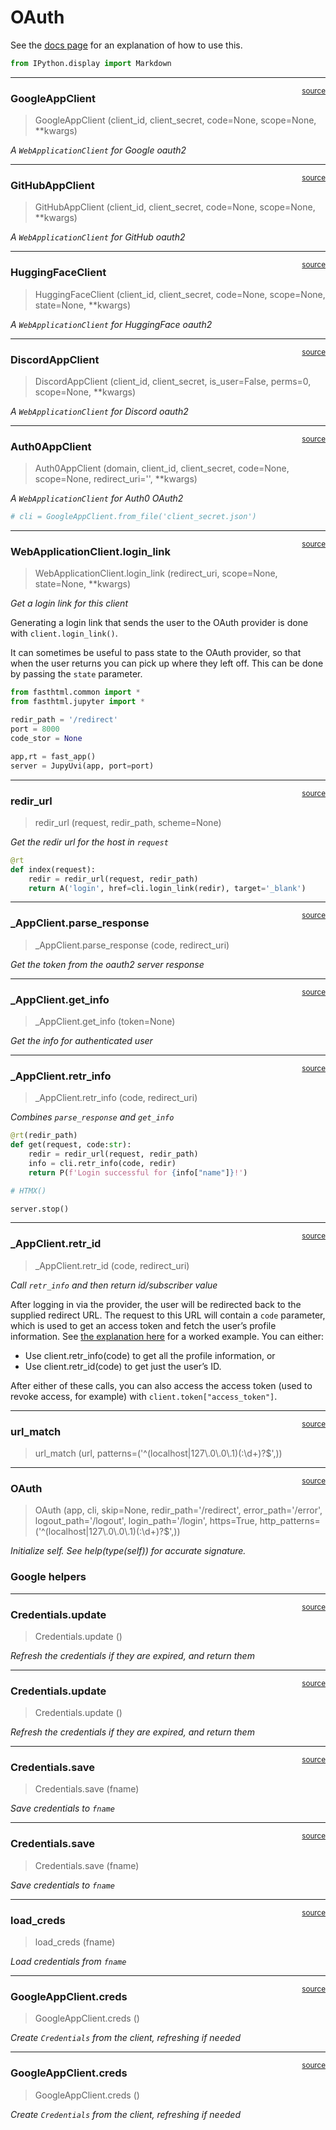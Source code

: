 # OAuth


<!-- WARNING: THIS FILE WAS AUTOGENERATED! DO NOT EDIT! -->

See the [docs page](https://answerdotai.github.io/fasthtml/explains/oauth.html) for an
explanation of how to use this.

``` python
from IPython.display import Markdown
```

------------------------------------------------------------------------

<a
href="https://github.com/AnswerDotAI/fasthtml/blob/main/fasthtml/oauth.py#L23"
target="_blank" style="float:right; font-size:smaller">source</a>

### GoogleAppClient

>  GoogleAppClient (client_id, client_secret, code=None, scope=None,
>                       **kwargs)

*A `WebApplicationClient` for Google oauth2*

------------------------------------------------------------------------

<a
href="https://github.com/AnswerDotAI/fasthtml/blob/main/fasthtml/oauth.py#L40"
target="_blank" style="float:right; font-size:smaller">source</a>

### GitHubAppClient

>  GitHubAppClient (client_id, client_secret, code=None, scope=None,
>                       **kwargs)

*A `WebApplicationClient` for GitHub oauth2*

------------------------------------------------------------------------

<a
href="https://github.com/AnswerDotAI/fasthtml/blob/main/fasthtml/oauth.py#L52"
target="_blank" style="float:right; font-size:smaller">source</a>

### HuggingFaceClient

>  HuggingFaceClient (client_id, client_secret, code=None, scope=None,
>                         state=None, **kwargs)

*A `WebApplicationClient` for HuggingFace oauth2*

------------------------------------------------------------------------

<a
href="https://github.com/AnswerDotAI/fasthtml/blob/main/fasthtml/oauth.py#L65"
target="_blank" style="float:right; font-size:smaller">source</a>

### DiscordAppClient

>  DiscordAppClient (client_id, client_secret, is_user=False, perms=0,
>                        scope=None, **kwargs)

*A `WebApplicationClient` for Discord oauth2*

------------------------------------------------------------------------

<a
href="https://github.com/AnswerDotAI/fasthtml/blob/main/fasthtml/oauth.py#L91"
target="_blank" style="float:right; font-size:smaller">source</a>

### Auth0AppClient

>  Auth0AppClient (domain, client_id, client_secret, code=None, scope=None,
>                      redirect_uri='', **kwargs)

*A `WebApplicationClient` for Auth0 OAuth2*

``` python
# cli = GoogleAppClient.from_file('client_secret.json')
```

------------------------------------------------------------------------

<a
href="https://github.com/AnswerDotAI/fasthtml/blob/main/fasthtml/oauth.py#L110"
target="_blank" style="float:right; font-size:smaller">source</a>

### WebApplicationClient.login_link

>  WebApplicationClient.login_link (redirect_uri, scope=None, state=None,
>                                       **kwargs)

*Get a login link for this client*

Generating a login link that sends the user to the OAuth provider is
done with `client.login_link()`.

It can sometimes be useful to pass state to the OAuth provider, so that
when the user returns you can pick up where they left off. This can be
done by passing the `state` parameter.

``` python
from fasthtml.common import *
from fasthtml.jupyter import *
```

``` python
redir_path = '/redirect'
port = 8000
code_stor = None
```

``` python
app,rt = fast_app()
server = JupyUvi(app, port=port)
```

<script>
document.body.addEventListener('htmx:configRequest', (event) => {
    if(event.detail.path.includes('://')) return;
    htmx.config.selfRequestsOnly=false;
    event.detail.path = `${location.protocol}//${location.hostname}:8000${event.detail.path}`;
});
</script>

------------------------------------------------------------------------

<a
href="https://github.com/AnswerDotAI/fasthtml/blob/main/fasthtml/oauth.py#L117"
target="_blank" style="float:right; font-size:smaller">source</a>

### redir_url

>  redir_url (request, redir_path, scheme=None)

*Get the redir url for the host in `request`*

``` python
@rt
def index(request):
    redir = redir_url(request, redir_path)
    return A('login', href=cli.login_link(redir), target='_blank')
```

------------------------------------------------------------------------

<a
href="https://github.com/AnswerDotAI/fasthtml/blob/main/fasthtml/oauth.py#L124"
target="_blank" style="float:right; font-size:smaller">source</a>

### \_AppClient.parse_response

>  _AppClient.parse_response (code, redirect_uri)

*Get the token from the oauth2 server response*

------------------------------------------------------------------------

<a
href="https://github.com/AnswerDotAI/fasthtml/blob/main/fasthtml/oauth.py#L134"
target="_blank" style="float:right; font-size:smaller">source</a>

### \_AppClient.get_info

>  _AppClient.get_info (token=None)

*Get the info for authenticated user*

------------------------------------------------------------------------

<a
href="https://github.com/AnswerDotAI/fasthtml/blob/main/fasthtml/oauth.py#L142"
target="_blank" style="float:right; font-size:smaller">source</a>

### \_AppClient.retr_info

>  _AppClient.retr_info (code, redirect_uri)

*Combines `parse_response` and `get_info`*

``` python
@rt(redir_path)
def get(request, code:str):
    redir = redir_url(request, redir_path)
    info = cli.retr_info(code, redir)
    return P(f'Login successful for {info["name"]}!')
```

``` python
# HTMX()
```

``` python
server.stop()
```

------------------------------------------------------------------------

<a
href="https://github.com/AnswerDotAI/fasthtml/blob/main/fasthtml/oauth.py#L149"
target="_blank" style="float:right; font-size:smaller">source</a>

### \_AppClient.retr_id

>  _AppClient.retr_id (code, redirect_uri)

*Call `retr_info` and then return id/subscriber value*

After logging in via the provider, the user will be redirected back to
the supplied redirect URL. The request to this URL will contain a `code`
parameter, which is used to get an access token and fetch the user’s
profile information. See [the explanation
here](https://answerdotai.github.io/fasthtml/explains/oauth.html) for a worked example.
You can either:

- Use client.retr_info(code) to get all the profile information, or
- Use client.retr_id(code) to get just the user’s ID.

After either of these calls, you can also access the access token (used
to revoke access, for example) with `client.token["access_token"]`.

------------------------------------------------------------------------

<a
href="https://github.com/AnswerDotAI/fasthtml/blob/main/fasthtml/oauth.py#L155"
target="_blank" style="float:right; font-size:smaller">source</a>

### url_match

>  url_match (url, patterns=('^(localhost|127\\.0\\.0\\.1)(:\\d+)?$',))

------------------------------------------------------------------------

<a
href="https://github.com/AnswerDotAI/fasthtml/blob/main/fasthtml/oauth.py#L159"
target="_blank" style="float:right; font-size:smaller">source</a>

### OAuth

>  OAuth (app, cli, skip=None, redir_path='/redirect', error_path='/error',
>             logout_path='/logout', login_path='/login', https=True,
>             http_patterns=('^(localhost|127\\.0\\.0\\.1)(:\\d+)?$',))

*Initialize self. See help(type(self)) for accurate signature.*

### Google helpers

------------------------------------------------------------------------

<a
href="https://github.com/AnswerDotAI/fasthtml/blob/main/fasthtml/oauth.py#L208"
target="_blank" style="float:right; font-size:smaller">source</a>

### Credentials.update

>  Credentials.update ()

*Refresh the credentials if they are expired, and return them*

------------------------------------------------------------------------

<a
href="https://github.com/AnswerDotAI/fasthtml/blob/main/fasthtml/oauth.py#L208"
target="_blank" style="float:right; font-size:smaller">source</a>

### Credentials.update

>  Credentials.update ()

*Refresh the credentials if they are expired, and return them*

------------------------------------------------------------------------

<a
href="https://github.com/AnswerDotAI/fasthtml/blob/main/fasthtml/oauth.py#L215"
target="_blank" style="float:right; font-size:smaller">source</a>

### Credentials.save

>  Credentials.save (fname)

*Save credentials to `fname`*

------------------------------------------------------------------------

<a
href="https://github.com/AnswerDotAI/fasthtml/blob/main/fasthtml/oauth.py#L215"
target="_blank" style="float:right; font-size:smaller">source</a>

### Credentials.save

>  Credentials.save (fname)

*Save credentials to `fname`*

------------------------------------------------------------------------

<a
href="https://github.com/AnswerDotAI/fasthtml/blob/main/fasthtml/oauth.py#L220"
target="_blank" style="float:right; font-size:smaller">source</a>

### load_creds

>  load_creds (fname)

*Load credentials from `fname`*

------------------------------------------------------------------------

<a
href="https://github.com/AnswerDotAI/fasthtml/blob/main/fasthtml/oauth.py#L226"
target="_blank" style="float:right; font-size:smaller">source</a>

### GoogleAppClient.creds

>  GoogleAppClient.creds ()

*Create `Credentials` from the client, refreshing if needed*

------------------------------------------------------------------------

<a
href="https://github.com/AnswerDotAI/fasthtml/blob/main/fasthtml/oauth.py#L226"
target="_blank" style="float:right; font-size:smaller">source</a>

### GoogleAppClient.creds

>  GoogleAppClient.creds ()

*Create `Credentials` from the client, refreshing if needed*
